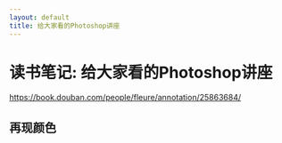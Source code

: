 ```yaml
---
layout: default
title: 给大家看的Photoshop讲座
---
```


# 读书笔记: 给大家看的Photoshop讲座

<https://book.douban.com/people/fleure/annotation/25863684/>
## 再现颜色


 


 

